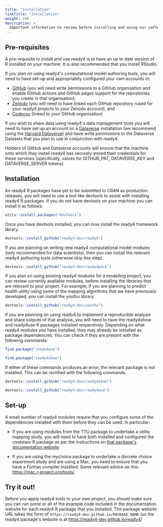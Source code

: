 ```yaml
---
title: "Installation"
linkTitle: "Installation"
weight: 266
description: >
  Important information to review before installing and using our software
---
```


## Pre-requisites

A pre-requisite to install and use ready4 is to have an up to date version of R installed on your machine. It is also recommended that you install RStudio.

If you plan on using ready4's computational model authoring tools, you will need to have set-up and appropriately configured your own accounts in:

- [GitHub](https://github.com) (you will need write permissions to a GitHub organisation and enable GitHub actions and GitHub pages support for the repositories you create in that organisation);
- [Zenodo](https://zenodo.org) (you will need to have linked each GitHub repository rused for your ready4 projects to your Zenodo account); and
- [Codecov](https://about.codecov.io) (linked to your GitHub organisation)

If you wish to share data using ready4's data management tools you will need to have set up an account on a [Dataverse](https://dataverse.org) installation (we recommend using the [Harvard Dataverse](https://dataverse.harvard.edu)) and have write permissions to the Dataverse Datasets that you plan to use in conjunction with ready4.

Holders of GitHub and Dataverse accounts will ensure that the machine onto which they install ready4 has securely stored their credentials for these services (specifically, values for GITHUB_PAT, DATAVERSE_KEY and DATAVERSE_SERVER tokens).

## Installation
As ready4 R packages have yet to be submitted to CRAN as production releases, you will need to use a tool like devtools to assist with installing ready4 R packages. If you do not have devtools on your machine you can install it as follows:

```r
utils::install.packages("devtools")
```
Once you have devtools installed, you can now install the ready4 framework library.

```r
devtools::install_github("ready4-dev/ready4")
```

If you are planning on writing new ready4 computational model modules (only recommended for data scientists), then you can install the relevant ready4 authoring tools (otherwise skip this step).

```r
devtools::install_github("ready4-dev/ready4pack")
```

If you plan on using existing ready4 modules for a modelling project, you can review currently available modules, before installing the libraries that are relevant to your project. For example, if you are planning to predict health utility using some of the mapping algorithms that we have previously developed, you can install the youthu library.

```r
devtools::install_github("ready4-dev/youthu")
```

If you are planning on using ready4 to implement a reproducible analysis and share outputs of that analysis, you will need to have the ready4show and ready4use R packages installed respectively. Depending on what ready4 modules you have installed, they may already be installed as package dependencies. You can check if they are present with the following commands:

```r
find.package("ready4use")
```
```r
find.package("ready4show")
```

If either of these commands produces an error, the relevant package is not installed. This can be rectified with the following commands:

```r
devtools::install_github("ready4-dev/ready4show")
```
```r
devtools::install_github("ready4-dev/ready4use")
```

## Set-up
A small number of ready4 modules require that you configure some of the dependencies installed with them before they can be used. In particular:

- If you are using modules from the TTU package to undertake a utility mapping study, you will need to have both installed and configured the cmdstanr R package as per the instructions on [that package's documentation website](https://mc-stan.org/cmdstanr/)

- If you are using the mychoice package to undertake a discrete choice experiment study and are using a Mac, you need to ensure that you have a Fortran compiler installed. Some relevant advice on this: https://mac.r-project.org/tools/


## Try it out!

Before you apply ready4 tools to your own project, you should make sure you can run some or all of the example code included in the documentation website for each ready4 R package that you installed. The package website URL takes the form of `https://ready4-dev.github.io/PACKAGE_NAME` (so the ready4 package's website is at https://ready4-dev.github.io/ready4)

